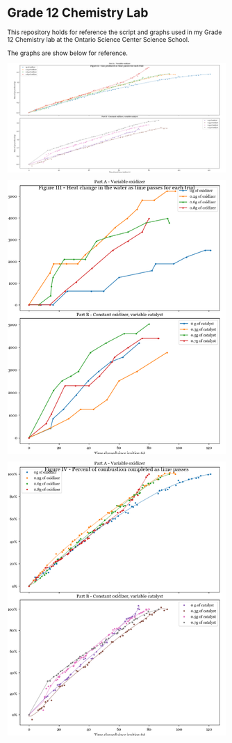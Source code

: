 # Grade 12 Chemistry Lab

This repository holds for reference the script and graphs used in my Grade 12 Chemistry lab at the Ontario Science Center Science School.

The graphs are show below for reference.

![graph 1](graph.png)

![graph 2](graph_2.png)

![graph 3](graph_3.png)
